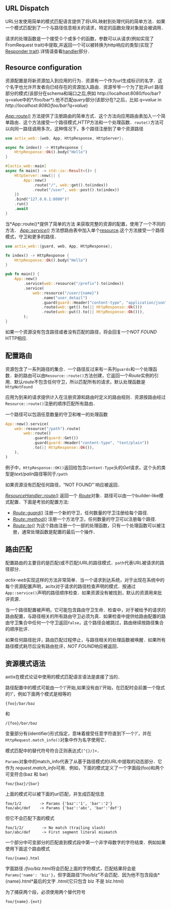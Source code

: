 ## URL Dispatch

URL分发使用简单的模式匹配语言提供了将URL映射到处理代码的简单方法．如果一个模式匹配到了一个与路径信息相关的请求，特定的函数处理对象就会被调用．

请求的处理函数是一个接受０个或多个的函数，参数可以从请求(例如实现了 FromRequest trait)中提取,并返回一个可以被转换为http响应的类型(实现了[Responder trait](https://docs.rs/actix-web/3/actix_web/trait.Responder.html)).详情请查看[handler](https://actix.rs/docs/handlers/)部分．



## Resource configuration

资源配置是将新资源加入到应用的行为．资源有一个作为url生成标识的名字．这个名字也允许开发者向已经存在的资源加入路由．资源爷爷一个为了批评url 路径部分的模式(该部分在schema和端口之后,例如  http://localhost:8080/foo/bar?q=value中的*/foo/bar*).他不匹配*query*部分(该部分在?之后，比如 *q=value* in *http://localhost:8080/foo/bar?q=value*)

 [*App::route()*](https://docs.rs/actix-web/3/actix_web/struct.App.html#method.route) 方法提供了注册路由的简单方式．这个方法向应用路由表加入一个简单路由．这个方法接受一个路径模式,*HTTP*方法和一个处理函数．`route()`方法可以向同一路径调用多次，这种情况下，多个路径注册到了单个资源路径

```rust
use actix_web::{web, App, HttpResponse, HttpServer};

async fn index() -> HttpResponse {
    HttpResponse::Ok().body("Hello")
}

#[actix_web::main]
async fn main() -> std::io::Result<()> {
    HttpServer::new(|| {
        App::new()
            .route("/", web::get().to(index))
            .route("/user", web::post().to(index))
    })
    .bind("127.0.0.1:8080")?
    .run()
    .await
}
```

当*App::route()*提供了简单的方法 来获取完整的资源的配置，使用了一个不同的方法． [*App::service()*](https://docs.rs/actix-web/3/actix_web/struct.App.html?search=#method.service) 方法想路由表中加入单个[resource](https://docs.rs/actix-web/3/actix_web/struct.Resource.html).这个方法接受一个路径模式，守卫和更多的路径．

```rust
use actix_web::{guard, web, App, HttpResponse};

fn index() -> HttpResponse {
    HttpResponse::Ok().body("Hello")
}

pub fn main() {
    App::new()
        .service(web::resource("/prefix").to(index))
        .service(
            web::resource("/user/{name}")
                .name("user_detail")
                .guard(guard::Header("content-type", "application/json"))
                .route(web::get().to(|| HttpResponse::Ok()))
                .route(web::put().to(|| HttpResponse::Ok())),
        );
}
```

如果一个资源没有包含路径或者没有匹配的路径，将会回复一个*NOT FOUND*　HTTP相应.



## 配置路由

资源包含了一系列路径的集合．一个路径反过来有一系列`guards`和一个处理函数．新的路由可以由`Resource::route()`方法创建，它返回一个*Route*实例的引用．默认*route*不包含任何守卫，所以匹配所有的请求，默认处理函数是`HttpNotFound`

应用为到来的请求提供计入在注册资源和路由时定义的路由规则．资源按路由经过`Resource::route()`注册的顺序匹配所有路由．

一个路径可以包涵任意数量的守卫和唯一的处理函数

```rust
App::new().service(
    web::resource("/path").route(
        web::route()
            .guard(guard::Get())
            .guard(guard::Header("content-type", "text/plain"))
            .to(|| HttpResponse::Ok()),
    ),
)
```

例子中，`HttpResponse::OK()`返回给包含`Content-Type`头的*Get*请求，这个头的类型是*text/palin*路径等同于`/path`

如果资源没有匹配任何路径，“NOT FOUND”`响应被返回．

[*ResourceHandler::route()*](https://docs.rs/actix-web/3/actix_web/struct.Resource.html#method.route) 返回一个 [*Route*](https://docs.rs/actix-web/3/actix_web/struct.Route.html)对象．路径可以由一个builder-like模式配置．下面是考验的配置方法:

- [*Route::guard()*](https://docs.rs/actix-web/3/actix_web/struct.Route.html#method.guard) 注册一个新的守卫，任何数量的守卫注册给每个路径.
- [*Route::method()*](https://docs.rs/actix-web/3/actix_web/struct.Route.html#method.method) 注册一个方法守卫，任何数量的守卫可以注册每个路径.
- [*Route::to()*](https://docs.rs/actix-web/3/actix_web/struct.Route.html#method.to) 为这个路由注册一个一部的处理函数，只有一个处理函数可以被注册，通常处理函数是配置的最后一个操作．

## 路由匹配

配置路由的主要目的是匹配(或不匹配)URL的路径模式．`path`代表URL被请求的路径部分．

*actix-web*实现这样的方法非常简单．当一个请求到达系统，对于出现在系统中的每个资源配置声明，acitx对于请求的路径检查声明的模式．按通过`App::service()`声明的路径顺序检查．如果资源没有被找到，默认的资源用来批评资源．

当一个路径配置被声明，它可能包含路由守卫生命．检查中，对于被给予的请求的路由配置，与路径相关的所有路由守卫必须为真．如果检查中提供给路由配置的路由守卫集合中任何一个守卫返回`false`，这个路径会被跳过，路由继续按路径集合的顺序批评．

如果任何路径批评，路由匹配过程停止，与路径相关的处理函数被唤醒．如果所有路径模式耗尽后没有路由批评，*NOT FOUND*响应被返回．



## 资源模式语法

axtix在模式论证中使用的模式匹配语言语法是直接了当的．

路径配置中的模式可能由一个‘/’开始,如果没有由’/‘开始，在匹配时会前置一个隐式的‘/’，例如下面两个模式是相等的

```
{foo}/bar/baz
```

和

```
/{foo}/bar/baz
```

变量部分有{identifier}形式指定，意味着接受任意字符直到下一个‘/’，并在`HttpRequest.match_info()`对象中作为名字使用它．

模式匹配中的替代符号符合正则表达式`[^{}/]+`．

`Params`对象中的match_info代表了从基于路径模式的URL中提取的动态部分．它作为 *request.match_info*可用．例如，下面的模式定义了一个字面段(foo)和两个可变符合(baz 和 bar)

```
foo/{baz}/{bar}
```

上面的模式可以被下面的url匹配，并生成匹配信息

```
foo/1/2        -> Params {'baz':'1', 'bar':'2'}
foo/abc/def    -> Params {'baz':'abc', 'bar':'def'}
```

但它不会匹配下面的模式

```
foo/1/2/        -> No match (trailing slash)
bar/abc/def     -> First segment literal mismatch
```

一个部分中可变部分的匹配直到模式段中第一个非字母数字的字符结束．例如如果使用下面这个路由模式

```
foo/{name}.html
```

字面路径 */foo/blz.html*将会匹配上面的字符模式，匹配结果将会是 `Params{'name': 'biz'}`，但字面路径“/foo/blz”不会匹配．因为他不包含段由*{name}.html*最后的文字 *.html*(它只包含 blz 不是 blz.html)

为了捕获两个段，必须使用两个替代符号

```
foo/{name}.{ext}
```

